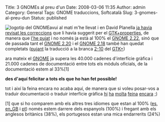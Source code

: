 Title: 3 GNOMEs al preu d'un
Date: 2008-03-06 11:35
Author: admin
Category: General
Tags: GNOME traduccions, Softcatalà
Slug: 3-gnomes-al-preu-dun
Status: published

<img src="http://gil.badall.net/wp-content/uploads/2008/01/gnomefoot.png" data-align="right" alt="logotip del GNOME" />avui al matí m'he llevat i en David Planella <a href="http://llistes.softcatala.org/pipermail/gnome/2008-March/002047.html" target="_blank" rel="noopener">ja havia revisat les correccions</a> que li havia suggerit per el <a href="http://l10n.gnome.org/POT/gtk+.gtk-2-12/gtk+-properties.gtk-2-12.ca.po" target="_blank" rel="noopener">GTK+properties</a>, de manera que <a href="http://svn.gnome.org/viewvc/gtk%2B?view=revision&amp;revision=19717" target="_blank" rel="noopener">l'he pujat</a> i no només ja està al 100% el <a href="http://l10n.gnome.org/languages/ca/gnome-2-22" target="_blank" rel="noopener">GNOME 2.22</a>, sinó que de passada tant el <a href="http://l10n.gnome.org/languages/ca/gnome-2-20" target="_blank" rel="noopener">GNOME 2.20</a> i el <a href="http://l10n.gnome.org/languages/ca/gnome-2-18" target="_blank" rel="noopener">GNOME 2.18</a> també han quedat completats (<a href="http://svn.gnome.org/viewvc/gtk%2B?view=revision&amp;revision=19718" target="_blank" rel="noopener">pujant</a> la traducció a la branca <a href="http://svn.gnome.org/viewvc/gtk%2B/branches/gtk-2-10/" target="_blank" rel="noopener">2-10</a> del <a href="http://www.gtk.org" target="_blank" rel="noopener">GTK+</a>)

ara mateix el <a href="http://www.gnome.org" target="_blank" rel="noopener">GNOME</a> ja supera les 40.000 cadenes d'interfície gràfica i 21.000 cadenes de documentació entre tots els mòduls oficials, de la documentació estem al 33%\[1\]

**des d'aquí felicitar a tots els que ho han fet possible!**

tot i així la feina encara no acaba aquí, de manera que si voleu posar-vos a traduir documentació o traduir interfície gràfica <a href="http://l10n.gnome.org/languages/ca/fifth-toe" target="_blank" rel="noopener">hi</a> <a href="http://l10n.gnome.org/languages/ca/gnome-extras" target="_blank" rel="noopener">ha</a> <a href="http://l10n.gnome.org/languages/ca/gnome-infrastructure" target="_blank" rel="noopener">molta</a> <a href="http://l10n.gnome.org/languages/ca/gnome-office" target="_blank" rel="noopener">feina</a> <a href="http://l10n.gnome.org/languages/ca/freedesktop.org" target="_blank" rel="noopener">encara</a> ;)

\[1\] que si ho comparem amb els altres tres idiomes que estan al 100% (<a href="http://l10n.gnome.org/languages/es/gnome-2-22" target="_blank" rel="noopener">es</a>, <a href="http://l10n.gnome.org/languages/en_GB/gnome-2-22" target="_blank" rel="noopener">en_GB</a> i <a href="http://l10n.gnome.org/languages/pt/gnome-2-22" target="_blank" rel="noopener">pt</a>) només estem darrere dels espanyols (100%) i fregant amb els anglesos britànics (38%), els portugesos estan una mica endarrerits (24%)
